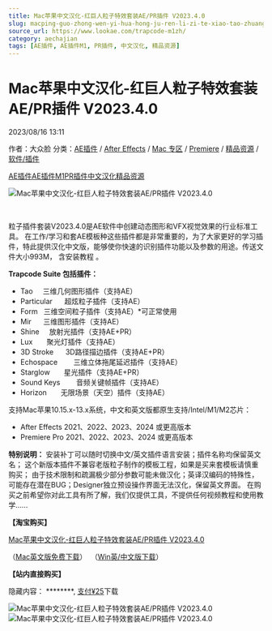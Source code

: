 ```yaml
---
title: Mac苹果中文汉化-红巨人粒子特效套装AE/PR插件 V2023.4.0
slug: macping-guo-zhong-wen-yi-hua-hong-ju-ren-li-zi-te-xiao-tao-zhuang-ae-prcha-jian-v2023-4-0
source_url: https://www.lookae.com/trapcode-m1zh/
category: aechajian
tags: [AE插件, AE插件M1, PR插件, 中文汉化, 精品资源]
---
```

# Mac苹果中文汉化-红巨人粒子特效套装AE/PR插件 V2023.4.0

2023/08/16 13:11

作者：大众脸
分类：[AE插件](https://www.lookae.com/after-effects/aechajian/) / [After Effects](https://www.lookae.com/after-effects/) / [Mac 专区](https://www.lookae.com/mac-osx/) / [Premiere](https://www.lookae.com/qitarjcj/premierezy/) / [精品资源](https://www.lookae.com/fufei/) / [软件/插件](https://www.lookae.com/qitarjcj/)

[AE插件](https://www.lookae.com/tag/ae%e6%8f%92%e4%bb%b6/)[AE插件M1](https://www.lookae.com/tag/aem1/)[PR插件](https://www.lookae.com/tag/pr%e6%8f%92%e4%bb%b6/)[中文汉化](https://www.lookae.com/tag/%e4%b8%ad%e6%96%87%e6%b1%89%e5%8c%96/)[精品资源](https://www.lookae.com/tag/%e7%b2%be%e5%93%81%e8%b5%84%e6%ba%90/)

![Mac苹果中文汉化-红巨人粒子特效套装AE/PR插件 V2023.4.0](https://www.lookae.com/wp-content/uploads/2023/08/Trapcode-Suite-M1-ZH.jpg "Mac苹果中文汉化-红巨人粒子特效套装AE/PR插件 V2023.4.0-LookAE.com")

[﻿﻿﻿](https://cloud.video.taobao.com//play/u/705956171/p/1/e/6/t/1/404139753459.mp4)

粒子插件套装V2023.4.0是AE软件中创建动态图形和VFX视觉效果的行业标准工具。 在工作/学习和套AE模板种这些插件都是非常重要的，为了大家更好的学习插件，特此提供汉化中文版，能够使你快速的识别插件功能以及参数的用途。传送文件大小993M， 含安装教程 。

**Trapcode Suite 包括插件：**

* Tao     三维几何图形插件（支持AE）
* Particular      超炫粒子插件（支持AE）
* Form   三维空间粒子插件（支持AE）\*可正常使用
* Mir      三维图形插件（支持AE）
* Shine     放射光插件（支持AE+PR）
* Lux       聚光灯插件（支持AE）
* 3D Stroke      3D路径描边插件（支持AE+PR）
* Echospace        三维立体拖尾延迟插件（支持AE）
* Starglow       星光插件（支持AE+PR）
* Sound Keys        音频关键帧插件（支持AE）
* Horizon       无限场景（天空）插件（支持AE）

支持Mac苹果10.15.x-13.x系统，中文和英文版都原生支持/Intel/M1/M2芯片：

* After Effects 2021、2022、2023、2024 或更高版本
* Premiere Pro 2021、2022、2023、2024 或更高版本

**特别说明：** 安装补丁可以随时切换中文/英文插件语言安装；插件名称均保留英文名； 这个新版本插件不兼容老版粒子制作的模板工程，如果是买来套模板请慎重购买； 由于技术限制和疏漏极少部分参数可能未做汉化；英译汉编码的特殊性，可能存在潜在BUG；Designer独立预设操作界面无法汉化，保留英文界面。 在购买之前希望你对此工具有所了解，我们仅提供工具，不提供任何视频教程和使用教学……

**【淘宝购买】**

[Mac苹果中文汉化-红巨人粒子特效套装AE/PR插件 V2023.4.0](https://item.taobao.com/item.htm?spm=2013.1.0.0.7a1c4db9Zf4kqh&ft=t&id=733856788425)

（[Mac英文版免费下载](https://www.lookae.com/trapcode-m1/)）  （[Win英/中文版下载](https://www.lookae.com/hjrtc18ch/)）

**【站内直接购买】**

隐藏内容：
\*\*\*\*\*\*\*\*,
[支付¥25](https://www.lookae.com/wp-login.php?redirect_to=https%3A%2F%2Fwww.lookae.com%2Ftrapcode-m1zh%2F)下载

![Mac苹果中文汉化-红巨人粒子特效套装AE/PR插件 V2023.4.0](https://img.alicdn.com/imgextra/i3/705956171/O1CN01ig4YAx1vSMzRcWLxH_!!705956171.jpg "Mac苹果中文汉化-红巨人粒子特效套装AE/PR插件 V2023.4.0-LookAE.com")![Mac苹果中文汉化-红巨人粒子特效套装AE/PR插件 V2023.4.0](https://img.alicdn.com/imgextra/i4/705956171/O1CN015iIDdg1vSMzRb9DtA_!!705956171.jpg "Mac苹果中文汉化-红巨人粒子特效套装AE/PR插件 V2023.4.0-LookAE.com")
